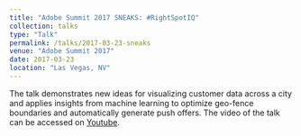 ```yaml
---
title: "Adobe Summit 2017 SNEAKS: #RightSpotIQ"
collection: talks
type: "Talk"
permalink: /talks/2017-03-23-sneaks
venue: "Adobe Summit 2017"
date: 2017-03-23
location: "Las Vegas, NV"
---
```


The talk demonstrates new ideas for visualizing customer data across a city and applies insights from machine learning to optimize geo-fence boundaries and automatically generate push offers. The video of the talk can be accessed on [Youtube](https://www.youtube.com/watch?v=PS0imh951ZE).

